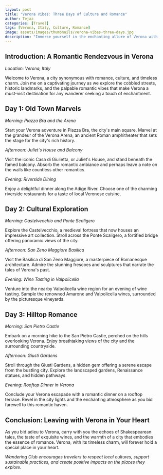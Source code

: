 ```yaml
---
layout: post
title: "Verona Vibes: Three Days of Culture and Romance"
author: Tejaa
categories: [Travel]
tags: [Verona, Italy, Culture, Romance]
image: assets/images/thumbnails/verona-vibes-three-days.jpg
description: "Immerse yourself in the enchanting allure of Verona with Tejaa's guide to three days of culture and romance in this Italian gem."
---
```


## Introduction: A Romantic Rendezvous in Verona

*Location: Verona, Italy*

Welcome to Verona, a city synonymous with romance, culture, and timeless charm. Join me on a captivating journey as we explore the cobbled streets, historic landmarks, and the palpable romantic vibes that make Verona a must-visit destination for any wanderer seeking a touch of enchantment.

## Day 1: Old Town Marvels

*Morning: Piazza Bra and the Arena*

Start your Verona adventure in Piazza Bra, the city's main square. Marvel at the grandeur of the Verona Arena, an ancient Roman amphitheater that sets the stage for the city's rich history.

*Afternoon: Juliet's House and Balcony*

Visit the iconic Casa di Giulietta, or Juliet's House, and stand beneath the famed balcony. Absorb the romantic ambiance and perhaps leave a note on the walls like countless other romantics.

*Evening: Riverside Dining*

Enjoy a delightful dinner along the Adige River. Choose one of the charming riverside restaurants for a taste of local Veronese cuisine.

## Day 2: Cultural Exploration

*Morning: Castelvecchio and Ponte Scaligero*

Explore the Castelvecchio, a medieval fortress that now houses an impressive art collection. Stroll across the Ponte Scaligero, a fortified bridge offering panoramic views of the city.

*Afternoon: San Zeno Maggiore Basilica*

Visit the Basilica di San Zeno Maggiore, a masterpiece of Romanesque architecture. Admire the stunning frescoes and sculptures that narrate the tales of Verona's past.

*Evening: Wine Tasting in Valpolicella*

Venture into the nearby Valpolicella wine region for an evening of wine tasting. Sample the renowned Amarone and Valpolicella wines, surrounded by the picturesque vineyards.

## Day 3: Hilltop Romance

*Morning: San Pietro Castle*

Embark on a morning hike to the San Pietro Castle, perched on the hills overlooking Verona. Enjoy breathtaking views of the city and the surrounding countryside.

*Afternoon: Giusti Gardens*

Stroll through the Giusti Gardens, a hidden gem offering a serene escape from the bustling city. Explore the landscaped gardens, Renaissance statues, and hidden pathways.

*Evening: Rooftop Dinner in Verona*

Conclude your Verona escapade with a romantic dinner on a rooftop terrace. Revel in the city lights and the enchanting atmosphere as you bid farewell to this romantic haven.

## Conclusion: Leaving with Verona in Your Heart

As you bid adieu to Verona, carry with you the echoes of Shakespearean tales, the taste of exquisite wines, and the warmth of a city that embodies the essence of romance. Verona, with its timeless charm, will forever hold a special place in your heart.

*Wandering Club encourages travelers to respect local cultures, support sustainable practices, and create positive impacts on the places they explore.*
